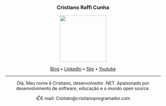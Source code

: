 <h3 align="center">Cristiano Raffi Cunha</h3>
<p align="center">
  <img width="150px" src="https://www.cristianoprogramador.com/img/Cristiano(logo)%20Sem%20Texto.png"/>
</p>
<p align="center">
  <a href="https://medium.com/cristiano-cunha">Blog</a> •
  <a href="https://www.linkedin.com/in/cristianorc/">LinkedIn</a> •
  <a href="https://cristianoprogramador.com">Site</a> •
  <a href="https://www.youtube.com/channel/UCeDFP_iLSFUACJ1E0yLGgkw">Youtube</a> 
</p>
<hr/>

<p align="center">
  Olá, Meu nome é Cristiano, desenvolvedor .NET. Apaixonado por desenvolvimento de software, educação e o mundo open source.
</p>


<p align="center">
  📫E-mail: Contato@cristianoprogramador.com
</p>
